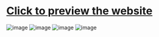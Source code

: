 # [Click to preview the website](https//zol-shop-ecommerce.netlify.app)
![image](https://user-images.githubusercontent.com/97468955/202496544-eddf3370-3721-4170-b87e-e655be2a64b4.png)
![image](https://user-images.githubusercontent.com/97468955/202496605-c71aa586-1092-4b6c-84d6-9a4fe1899b1f.png)
![image](https://user-images.githubusercontent.com/97468955/202496624-7f1ce876-75aa-4747-a989-ba120b4aa630.png)
![image](https://user-images.githubusercontent.com/97468955/202496657-676594bc-2c01-4deb-9f86-bdf59e2be034.png)

